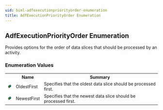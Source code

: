 ```yaml
---
uid: biml-adfexecutionpriorityorder-enumeration
title: AdfExecutionPriorityOrder Enumeration
---
```


## AdfExecutionPriorityOrder Enumeration

<div class="LanguageSummary"><div class ="SummaryItem">Provides options for the order of data slices that should be processed by an activity.</div></div>
<div class="EnumValueGroup">

### Enumeration Values

<table id="EnumValue" class="MemberList"><tbody><tr><th class="MemberTypeIconColumnHeader">&nbsp;</th><th class="MemberNameColumnHeader">Name</th><th class="MemberSummaryColumnHeader">Summary</th></tr><tr class="cd0"><td align="center" class="MemberTypeIcon"><img src="enumValue.png"></img></td><td class="MemberName">OldestFirst</td><td class="MemberSummary"><div class ="SummaryItem">Specifies that the oldest data slice should be processed first.</div></td></tr><tr class="cd1"><td align="center" class="MemberTypeIcon"><img src="enumValue.png"></img></td><td class="MemberName">NewestFirst</td><td class="MemberSummary"><div class ="SummaryItem">Specifies that the newest data slice should be processed first.</div></td></tr></tbody></table>
</div>
